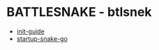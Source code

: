 
# BATTLESNAKE - btlsnek

* [init-guide](http://docs.battlesnake.io/zero-to-snake-linux.html)
* [startup-snake-go](https://github.com/battlesnakeio/starter-snake-go)

